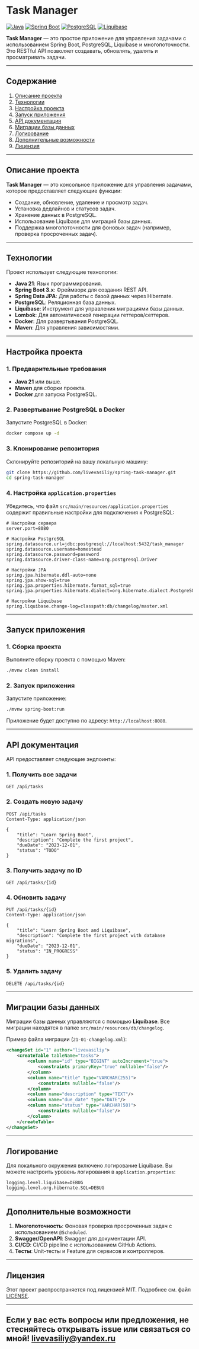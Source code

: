 # Task Manager

[![Java](https://img.shields.io/badge/Java-21-blue)](https://www.oracle.com/java/technologies/javase-jdk21-downloads.html)
[![Spring Boot](https://img.shields.io/badge/Spring%20Boot-3.x-green)](https://spring.io/projects/spring-boot)
[![PostgreSQL](https://img.shields.io/badge/PostgreSQL-17-blueviolet)](https://www.postgresql.org/)
[![Liquibase](https://img.shields.io/badge/Liquibase-4.x-orange)](https://www.liquibase.org/)

**Task Manager** — это простое приложение для управления задачами с использованием Spring Boot, PostgreSQL, Liquibase и многопоточности. Это RESTful API позволяет создавать, обновлять, удалять и просматривать задачи.

---

## Содержание

1. [Описание проекта](#описание-проекта)
2. [Технологии](#технологии)
3. [Настройка проекта](#настройка-проекта)
4. [Запуск приложения](#запуск-приложения)
5. [API документация](#api-документация)
6. [Миграции базы данных](#миграции-базы-данных)
7. [Логирование](#логирование)
8. [Дополнительные возможности](#дополнительные-возможности)
9. [Лицензия](#лицензия)

---

## Описание проекта

**Task Manager** — это консольное приложение для управления задачами, которое предоставляет следующие функции:
- Создание, обновление, удаление и просмотр задач.
- Установка дедлайнов и статусов задач.
- Хранение данных в PostgreSQL.
- Использование Liquibase для миграций базы данных.
- Поддержка многопоточности для фоновых задач (например, проверка просроченных задач).

---

## Технологии

Проект использует следующие технологии:
- **Java 21**: Язык программирования.
- **Spring Boot 3.x**: Фреймворк для создания REST API.
- **Spring Data JPA**: Для работы с базой данных через Hibernate.
- **PostgreSQL**: Реляционная база данных.
- **Liquibase**: Инструмент для управления миграциями базы данных.
- **Lombok**: Для автоматической генерации геттеров/сеттеров.
- **Docker**: Для развертывания PostgreSQL.
- **Maven**: Для управления зависимостями.

---

## Настройка проекта

### 1. Предварительные требования
- **Java 21** или выше.
- **Maven** для сборки проекта.
- **Docker** для запуска PostgreSQL.

### 2. Развертывание PostgreSQL в Docker

Запустите PostgreSQL в Docker:

```bash
docker compose up -d
```

### 3. Клонирование репозитория

Склонируйте репозиторий на вашу локальную машину:

```bash
git clone https://github.com/livevasiliy/spring-task-manager.git
cd spring-task-manager
```

### 4. Настройка `application.properties`

Убедитесь, что файл `src/main/resources/application.properties` содержит правильные настройки для подключения к PostgreSQL:

```properties
# Настройки сервера
server.port=8080

# Настройки PostgreSQL
spring.datasource.url=jdbc:postgresql://localhost:5432/task_manager
spring.datasource.username=homestead
spring.datasource.password=password
spring.datasource.driver-class-name=org.postgresql.Driver

# Настройки JPA
spring.jpa.hibernate.ddl-auto=none
spring.jpa.show-sql=true
spring.jpa.properties.hibernate.format_sql=true
spring.jpa.properties.hibernate.dialect=org.hibernate.dialect.PostgreSQLDialect

# Настройки Liquibase
spring.liquibase.change-log=classpath:db/changelog/master.xml
```

---

## Запуск приложения

### 1. Сборка проекта

Выполните сборку проекта с помощью Maven:

```bash
./mvnw clean install
```

### 2. Запуск приложения

Запустите приложение:

```bash
./mvnw spring-boot:run
```

Приложение будет доступно по адресу: `http://localhost:8080`.

---

## API документация

API предоставляет следующие эндпоинты:

### 1. Получить все задачи
```http
GET /api/tasks
```

### 2. Создать новую задачу
```http
POST /api/tasks
Content-Type: application/json

{
    "title": "Learn Spring Boot",
    "description": "Complete the first project",
    "dueDate": "2023-12-01",
    "status": "TODO"
}
```

### 3. Получить задачу по ID
```http
GET /api/tasks/{id}
```

### 4. Обновить задачу
```http
PUT /api/tasks/{id}
Content-Type: application/json

{
    "title": "Learn Spring Boot and Liquibase",
    "description": "Complete the first project with database migrations",
    "dueDate": "2023-12-01",
    "status": "IN_PROGRESS"
}
```

### 5. Удалить задачу
```http
DELETE /api/tasks/{id}
```

---

## Миграции базы данных

Миграции базы данных управляются с помощью **Liquibase**. Все миграции находятся в папке `src/main/resources/db/changelog`.

Пример файла миграции (`21-01-changelog.xml`):

```xml
<changeSet id="1" author="livevasiliy">
    <createTable tableName="tasks">
        <column name="id" type="BIGINT" autoIncrement="true">
            <constraints primaryKey="true" nullable="false"/>
        </column>
        <column name="title" type="VARCHAR(255)">
            <constraints nullable="false"/>
        </column>
        <column name="description" type="TEXT"/>
        <column name="due_date" type="DATE"/>
        <column name="status" type="VARCHAR(50)">
            <constraints nullable="false"/>
        </column>
    </createTable>
</changeSet>
```

---

## Логирование

Для локального окружения включено логирование Liquibase. Вы можете настроить уровень логирования в `application.properties`:

```properties
logging.level.liquibase=DEBUG
logging.level.org.hibernate.SQL=DEBUG
```

---

## Дополнительные возможности

1. **Многопоточность**: Фоновая проверка просроченных задач с использованием `@Scheduled`.
2. **Swagger/OpenAPI**: Swagger для документации API.
3. **CI/CD**: CI/CD pipeline с использованием GitHub Actions.
4. **Тесты**: Unit-тесты и Feature для сервисов и контроллеров.

---

## Лицензия

Этот проект распространяется под лицензией MIT. Подробнее см. файл [LICENSE](LICENSE).

---

Если у вас есть вопросы или предложения, не стесняйтесь открывать issue или связаться со мной!
[livevasiliy@yandex.ru](mailto:livevasiliy@yandex.ru)
---
